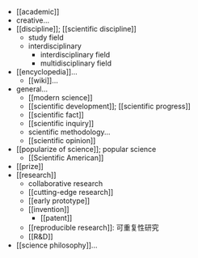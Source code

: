 - [[academic]]
- creative...
- [[discipline]]; [[scientific discipline]]
    - study field
    - interdisciplinary
        - interdisciplinary field
        - multidisciplinary field
- [[encyclopedia]]...
    - [[wiki]]...
- general...
    - [[modern science]]
    - [[scientific development]]; [[scientific progress]]
    - [[scientific fact]]
    - [[scientific inquiry]]
    - scientific methodology...
    - [[scientific opinion]]
- [[popularize of science]]; popular science
    - [[Scientific American]]
- [[prize]]
- [[research]]
    - collaborative research
    - [[cutting-edge research]]
    - [[early prototype]]
    - [[invention]]
        - [[patent]]
    - [[reproducible research]]: 可重复性研究
    - [[R&D]]
- [[science philosophy]]...

